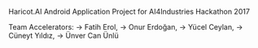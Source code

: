 Haricot.AI Android Application Project for AI4Industries Hackathon 2017

Team Accelerators:
-> Fatih Erol,
-> Onur Erdoğan,
-> Yücel Ceylan,
-> Cüneyt Yıldız,
-> Ünver Can Ünlü
